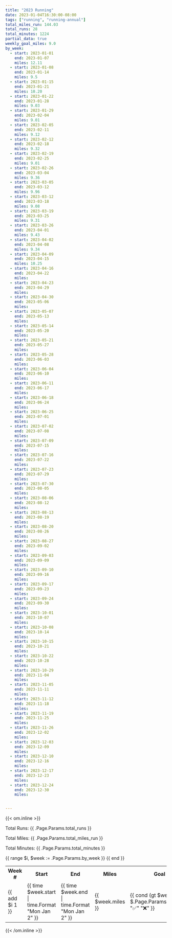 ```yaml
---
title: "2023 Running"
date: 2023-01-04T16:30:00-08:00
tags: ["running", "running-annual"]
total_miles_run: 144.03
total_runs: 28
total_minutes: 1224
partial_data: true
weekly_goal_miles: 9.0
by_week:
  - start: 2023-01-01
    end: 2023-01-07
    miles: 12.11
  - start: 2023-01-08
    end: 2023-01-14
    miles: 9.5
  - start: 2023-01-15
    end: 2023-01-21
    miles: 10.20
  - start: 2023-01-22
    end: 2023-01-28
    miles: 9.03
  - start: 2023-01-29
    end: 2023-02-04
    miles: 9.01
  - start: 2023-02-05
    end: 2023-02-11
    miles: 9.12
  - start: 2023-02-12
    end: 2023-02-18
    miles: 9.32
  - start: 2023-02-19
    end: 2023-02-25
    miles: 9.01
  - start: 2023-02-26
    end: 2023-03-04
    miles: 9.36
  - start: 2023-03-05
    end: 2023-03-12
    miles: 9.96
  - start: 2023-03-12
    end: 2023-03-18
    miles: 9.08
  - start: 2023-03-19
    end: 2023-03-25
    miles: 9.31
  - start: 2023-03-26
    end: 2023-04-01
    miles: 9.43
  - start: 2023-04-02
    end: 2023-04-08
    miles: 9.34
  - start: 2023-04-09
    end: 2023-04-15
    miles: 10.25
  - start: 2023-04-16
    end: 2023-04-22
    miles: 
  - start: 2023-04-23
    end: 2023-04-29
    miles: 
  - start: 2023-04-30
    end: 2023-05-06
    miles: 
  - start: 2023-05-07
    end: 2023-05-13
    miles: 
  - start: 2023-05-14
    end: 2023-05-20
    miles: 
  - start: 2023-05-21
    end: 2023-05-27
    miles: 
  - start: 2023-05-28
    end: 2023-06-03
    miles: 
  - start: 2023-06-04
    end: 2023-06-10
    miles: 
  - start: 2023-06-11
    end: 2023-06-17
    miles: 
  - start: 2023-06-18
    end: 2023-06-24
    miles: 
  - start: 2023-06-25
    end: 2023-07-01
    miles: 
  - start: 2023-07-02
    end: 2023-07-08
    miles: 
  - start: 2023-07-09
    end: 2023-07-15
    miles: 
  - start: 2023-07-16
    end: 2023-07-22
    miles: 
  - start: 2023-07-23
    end: 2023-07-29
    miles: 
  - start: 2023-07-30
    end: 2023-08-05
    miles: 
  - start: 2023-08-06
    end: 2023-08-12
    miles: 
  - start: 2023-08-13
    end: 2023-08-19
    miles: 
  - start: 2023-08-20
    end: 2023-08-26
    miles: 
  - start: 2023-08-27
    end: 2023-09-02
    miles: 
  - start: 2023-09-03
    end: 2023-09-09
    miles: 
  - start: 2023-09-10
    end: 2023-09-16
    miles: 
  - start: 2023-09-17
    end: 2023-09-23
    miles: 
  - start: 2023-09-24
    end: 2023-09-30
    miles: 
  - start: 2023-10-01
    end: 2023-10-07
    miles: 
  - start: 2023-10-08
    end: 2023-10-14
    miles: 
  - start: 2023-10-15
    end: 2023-10-21
    miles: 
  - start: 2023-10-22
    end: 2023-10-28
    miles: 
  - start: 2023-10-29
    end: 2023-11-04
    miles: 
  - start: 2023-11-05
    end: 2023-11-11
    miles: 
  - start: 2023-11-12
    end: 2023-11-18
    miles: 
  - start: 2023-11-19
    end: 2023-11-25
    miles: 
  - start: 2023-11-26
    end: 2023-12-02
    miles: 
  - start: 2023-12-03
    end: 2023-12-09
    miles: 
  - start: 2023-12-10
    end: 2023-12-16
    miles: 
  - start: 2023-12-17
    end: 2023-12-23
    miles: 
  - start: 2023-12-24
    end: 2023-12-30
    miles: 


---
```


{{< om.inline >}}
<p>Total Runs: {{ .Page.Params.total_runs }}</p>
<p>Total Miles: {{ .Page.Params.total_miles_run }}</p>
<p>Total Minutes: {{ .Page.Params.total_minutes }}</p>

<table>
  <tr>
    <th>Week #</th>
    <th>Start</th>
    <th>End</th>
    <th>Miles</th>
    <th>Goal Complete</th>
  </tr>
  {{ range $i, $week := .Page.Params.by_week }}
    <tr>
      <td>{{ add $i 1 }}</td>
      <td>{{ time $week.start | time.Format "Mon Jan 2" }}</td>
      <td>{{ time $week.end | time.Format "Mon Jan 2" }}</td>
      <td>{{ $week.miles }}</td>
      <td>{{ cond (gt $week.miles $.Page.Params.weekly_goal_miles) "✅" "❌" }}</td>
    </tr>
  {{ end }}


</table>
{{< /om.inline >}}

